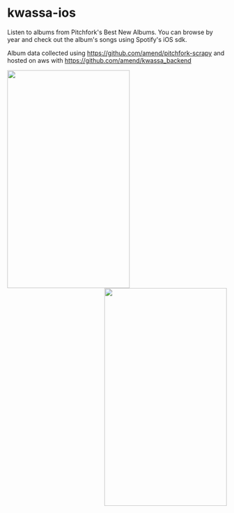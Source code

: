 kwassa-ios
==========

Listen to albums from Pitchfork's Best New Albums. You can browse by year and check out the album's songs using Spotify's iOS sdk. 

Album data collected using https://github.com/amend/pitchfork-scrapy and hosted on aws with https://github.com/amend/kwassa_backend

<img src="http://i.imgur.com/NNxOfyy.png" align="left" height="500" width="281" >
<img src="http://i.imgur.com/70zAOBg.png" align="right" height="500" width="281" >